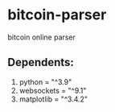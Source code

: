 # bitcoin-parser
bitcoin online parser

## Dependents:

1. python = "^3.9"
1. websockets = "^9.1"
1. matplotlib = "^3.4.2"